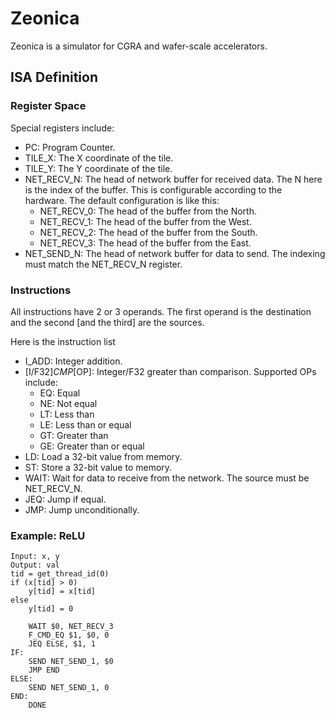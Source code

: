 # Zeonica
Zeonica is a simulator for CGRA and wafer-scale accelerators.

## ISA Definition

### Register Space

Special registers include: 

* PC: Program Counter.
* TILE_X: The X coordinate of the tile.
* TILE_Y: The Y coordinate of the tile.
* NET_RECV_N: The head of network buffer for received data. The N here is the index of the buffer. This is configurable according to the hardware. The default configuration is like this:
	* NET_RECV_0: The head of the buffer from the North.
	* NET_RECV_1: The head of the buffer from the West.
	* NET_RECV_2: The head of the buffer from the South.
	* NET_RECV_3: The head of the buffer from the East.
* NET_SEND_N: The head of network buffer for data to send. The indexing must match the NET_RECV_N register.

### Instructions

All instructions have 2 or 3 operands. The first operand is the destination and the second [and the third] are the sources.

Here is the instruction list

* I_ADD: Integer addition.
* [I/F32]_CMP_[OP]: Integer/F32 greater than comparison. Supported OPs include:
	* EQ: Equal
	* NE: Not equal
	* LT: Less than
	* LE: Less than or equal
	* GT: Greater than
	* GE: Greater than or equal
* LD: Load a 32-bit value from memory.
* ST: Store a 32-bit value to memory.
* WAIT: Wait for data to receive from the network. The source must be NET_RECV_N.
* JEQ: Jump if equal.
* JMP: Jump unconditionally.

### Example: ReLU

```
Input: x, y
Output: val
tid = get_thread_id(0)
if (x[tid] > 0)
    y[tid] = x[tid]
else
    y[tid] = 0
```

```assembly
	WAIT $0, NET_RECV_3
	F_CMD_EQ $1, $0, 0
	JEQ ELSE, $1, 1
IF:
	SEND NET_SEND_1, $0
	JMP END
ELSE:
	SEND NET_SEND_1, 0
END:
	DONE
```
